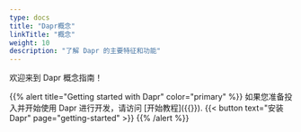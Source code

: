 ```yaml
---
type: docs
title: "Dapr概念"
linkTitle: "概念"
weight: 10
description: "了解 Dapr 的主要特征和功能"
---
```


欢迎来到 Dapr 概念指南！


{{% alert title="Getting started with Dapr" color="primary" %}}
如果您准备投入并开始使用 Dapr 进行开发，请访问 [开始教程]({{<ref getting-started>}}).
{{< button text="安装Dapr" page="getting-started" >}}
{{% /alert %}}
